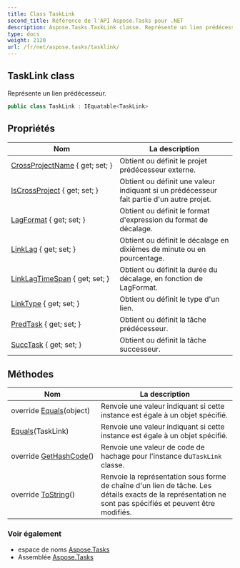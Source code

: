 ```yaml
---
title: Class TaskLink
second_title: Référence de l'API Aspose.Tasks pour .NET
description: Aspose.Tasks.TaskLink classe. Représente un lien prédécesseur.
type: docs
weight: 2120
url: /fr/net/aspose.tasks/tasklink/
---
```

## TaskLink class

Représente un lien prédécesseur.

```csharp
public class TaskLink : IEquatable<TaskLink>
```

## Propriétés

| Nom | La description |
| --- | --- |
| [CrossProjectName](../../aspose.tasks/tasklink/crossprojectname/) { get; set; } | Obtient ou définit le projet prédécesseur externe. |
| [IsCrossProject](../../aspose.tasks/tasklink/iscrossproject/) { get; set; } | Obtient ou définit une valeur indiquant si un prédécesseur fait partie d'un autre projet. |
| [LagFormat](../../aspose.tasks/tasklink/lagformat/) { get; set; } | Obtient ou définit le format d'expression du format de décalage. |
| [LinkLag](../../aspose.tasks/tasklink/linklag/) { get; set; } | Obtient ou définit le décalage en dixièmes de minute ou en pourcentage. |
| [LinkLagTimeSpan](../../aspose.tasks/tasklink/linklagtimespan/) { get; set; } | Obtient ou définit la durée du décalage, en fonction de LagFormat. |
| [LinkType](../../aspose.tasks/tasklink/linktype/) { get; set; } | Obtient ou définit le type d'un lien. |
| [PredTask](../../aspose.tasks/tasklink/predtask/) { get; set; } | Obtient ou définit la tâche prédécesseur. |
| [SuccTask](../../aspose.tasks/tasklink/succtask/) { get; set; } | Obtient ou définit la tâche successeur. |

## Méthodes

| Nom | La description |
| --- | --- |
| override [Equals](../../aspose.tasks/tasklink/equals/#equals_1)(object) | Renvoie une valeur indiquant si cette instance est égale à un objet spécifié. |
| [Equals](../../aspose.tasks/tasklink/equals/#equals)(TaskLink) | Renvoie une valeur indiquant si cette instance est égale à un objet spécifié. |
| override [GetHashCode](../../aspose.tasks/tasklink/gethashcode/)() | Renvoie une valeur de code de hachage pour l'instance du`TaskLink` classe. |
| override [ToString](../../aspose.tasks/tasklink/tostring/)() | Renvoie la représentation sous forme de chaîne d'un lien de tâche. Les détails exacts de la représentation ne sont pas spécifiés et peuvent être modifiés. |

### Voir également

* espace de noms [Aspose.Tasks](../../aspose.tasks/)
* Assemblée [Aspose.Tasks](../../)


